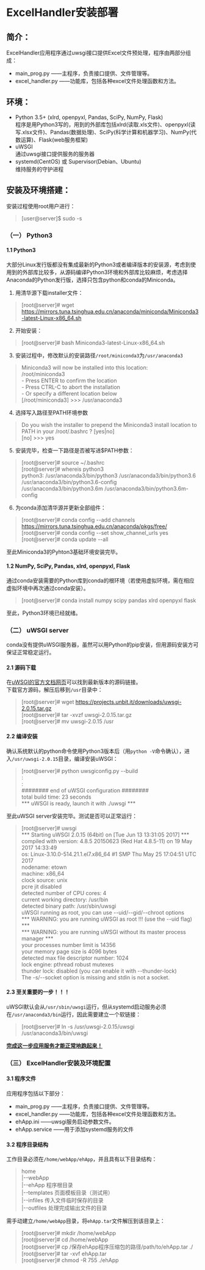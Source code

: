 # ExcelHandler安装部署

## 简介：  
ExcelHandler应用程序通过uwsgi接口提供Excel文件预处理，程序由两部分组成：  
- main_prog.py ——主程序，负责接口提供、文件管理等。  
- excel_handler.py ——功能库，包括各种excel文件处理函数和方法。  

## 环境：  
- Python 3.5+ (xlrd, openpyxl, Pandas, SciPy, NumPy, Flask)  
    程序是用Python3写的，用到的外部库包括xlrd(读取.xls文件)、openpyxl(读写.xlsx文件)、Pandas(数据处理)、SciPy(科学计算和机器学习)、NumPy(代数运算)、Flask(web服务框架)  
- uWSGI  
    通过uwsgi接口提供服务的服务器  
- systemd(CentOS) 或 Supervisor(Debian、Ubuntu)  
    维持服务的守护进程  

## 安装及环境搭建：
安装过程使用root用户进行：  
>[user@server]$ sudo -s  

### （一） Python3
#### 1.1 Python3
大部分Linux发行版都没有集成最新的Python3或者编译版本的安装源，考虑到使用到的外部库比较多，从源码编译Python3环境和外部库比较麻烦，考虑选择Anaconda的Python发行版，选择只包含python和conda的Miniconda。  
1) 用清华源下载installer文件：  
>[root@server]# wget https://mirrors.tuna.tsinghua.edu.cn/anaconda/miniconda/Miniconda3-latest-Linux-x86_64.sh  

2) 开始安装：  
>[root@server]# bash Miniconda3-latest-Linux-x86_64.sh  

3) 安装过程中，修改默认的安装路径`/root/miniconda3`为`/usr/anaconda3`  
>Miniconda3 will now be installed into this location:  
>/root/miniconda3  
>\- Press ENTER to confirm the location  
>\- Press CTRL-C to abort the installation  
>\- Or specify a different location below  
>[/root/miniconda3] >>> /usr/anaconda3  

4) 选择写入路径至PATH环境参数  
>Do you wish the installer to prepend the Miniconda3 install location to PATH in your /root/.bashrc ? [yes|no]  
>[no] >>> yes  

5) 安装完毕，检查一下路径是否被写进$PATH参数：  
>[root@server]# source ~/.bashrc  
>[root@server]# whereis python3  
>python3: /usr/anaconda3/bin/python3 /usr/anaconda3/bin/python3.6 /usr/anaconda3/bin/python3.6-config /usr/anaconda3/bin/python3.6m /usr/anaconda3/bin/python3.6m-config  

6) 为conda添加清华源并更新全部组件：  
>[root@server]# conda config --add channels https://mirrors.tuna.tsinghua.edu.cn/anaconda/pkgs/free/  
>[root@server]# conda config --set show_channel_urls yes  
>[root@server]# conda update --all  

至此Miniconda3的Pyhton3基础环境安装完毕。  

#### 1.2 NumPy, SciPy, Pandas, xlrd, openpyxl, Flask
通过conda安装需要的Python库到conda的根环境（若使用虚拟环境，需在相应虚拟环境中再次通过conda安装）。  
>[root@server]# conda install numpy scipy pandas xlrd openpyxl flask  

至此，Python3环境已经就绪。  

### （二） uWSGI server  
conda没有提供uWSGI服务器，虽然可以用Python的pip安装，但用源码安装方可保证正常稳定运行。  
#### 2.1 源码下载  
在[uWSGI的官方文档网页](http://uwsgi-docs.readthedocs.io/en/latest/Download.html)可以找到最新版本的源码链接。  
下载官方源码，解压后移到`/usr`目录中：  
>[root@server]# wget https://projects.unbit.it/downloads/uwsgi-2.0.15.tar.gz  
>[root@server]# tar -xvzf uwsgi-2.0.15.tar.gz  
>[root@server]# mv uwsgi-2.0.15 /usr  

#### 2.2 编译安装  
确认系统默认的python命令使用Python3版本后（用`python -V`命令确认），进入`/usr/uwsgi-2.0.15`目录，编译安装uWSGI：  
>[root@server]# python uwsgiconfig.py --build  
>:  
>:  
>\######## end of uWSGI configuration ########  
>total build time: 23 seconds  
>\*\*\* uWSGI is ready, launch it with ./uwsgi \*\*\*  

至此uWSGI server安装完毕。测试是否可以正常运行：  
>   [root@server]# uwsgi  
>   \*\*\* Starting uWSGI 2.0.15 (64bit) on [Tue Jun 13 13:31:05 2017] \*\*\*  
>   compiled with version: 4.8.5 20150623 (Red Hat 4.8.5-11) on 19 May 2017 14:33:49  
>   os: Linux-3.10.0-514.21.1.el7.x86_64 #1 SMP Thu May 25 17:04:51 UTC 2017  
>   nodename: etown  
>   machine: x86_64  
>   clock source: unix  
>   pcre jit disabled  
>   detected number of CPU cores: 4  
>   current working directory: /usr/bin  
>   detected binary path: /usr/sbin/uwsgi  
>   uWSGI running as root, you can use --uid/--gid/--chroot options  
>   \*\*\* WARNING: you are running uWSGI as root !!! (use the --uid flag) \*\*\*   
>   \*\*\* WARNING: you are running uWSGI without its master process manager \*\*\*  
>   your processes number limit is 14356  
>   your memory page size is 4096 bytes  
>   detected max file descriptor number: 1024  
>   lock engine: pthread robust mutexes  
>   thunder lock: disabled (you can enable it with --thunder-lock)  
>   The -s/--socket option is missing and stdin is not a socket.  

#### 2.3 至关重要的一步！！！  

uWSGI默认会从`/usr/sbin/uwsgi`运行，但从systemd启动服务必须在`/usr/anaconda3/bin`运行，因此需要建立一个软链接：  

>   [root@server]# ln -s /usr/uwsgi-2.0.15/uwsgi /usr/anaconda3/bin/uwsgi  

**<u>完成这一步应用服务才能正常地跑起来！</u>**

### （三） ExcelHandler安装及环境配置  

#### 3.1 程序文件  

应用程序包括以下部分：  

-   main_prog.py ——主程序，负责接口提供、文件管理等。  
-   excel_handler.py ——功能库，包括各种excel文件处理函数和方法。  
-   ehApp.ini ——uwsgi服务启动参数文件。  
-   ehApp.service ——用于添加systemd服务的文件

#### 3.2 程序目录结构  

工作目录必须在`/home/webApp/ehApp`，并且具有以下目录结构：  

>   home  
>      |--webApp  
>   ​           |--ehApp 程序根目录  
>   ​                  |--templates 页面模板目录（测试用）  
>   ​                  |--infiles  传入文件临时保存的目录  
>   ​                  |--outfiles 处理完成输出文件的目录   

需手动建立`/home/webApp`目录，将`ehApp.tar`文件解压到该目录上：  

>   [root@server]# mkdir /home/webApp  
>   [root@server]# cd /home/webApp  
>   [root@server]# cp /保存ehApp程序压缩包的路径/path/to/ehApp.tar ./  
>   [root@server]# tar -xvf ehApp.tar  
>   [root@server]# chmod -R 755 ./ehApp


